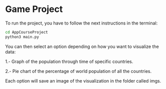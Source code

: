 # Game Project

To run the project, you have to follow the next instructions in the terminal:

```sh
cd AppCourseProject
python3 main.py
```

You can then select an option depending on how you want to visualize the data:

1.- Graph of the population through time of specific countries.

2.- Pie chart of the percentage of world population of all the countries.

Each option will save an image of the visualization in the folder called imgs.